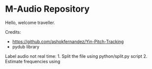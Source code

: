 # M-Audio Repository

Hello, welcome traveller.

Credits:
 - https://github.com/ashokfernandez/Yin-Pitch-Tracking
 - pydub library

Label audio not real time:
    1. Split the file using python/split.py script
    2. Estimate frequencies using